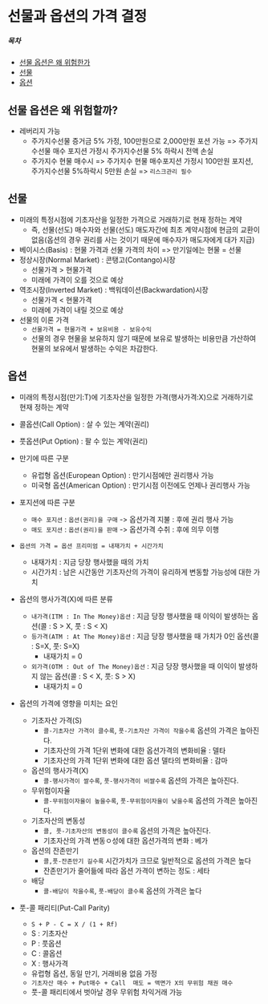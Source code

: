 # 선물과 옵션의 가격 결정

##### 목차
- [선물 옵션은 왜 위험한가](#선물-옵션은-왜-위험할까)  
- [선물](#선물)  
- [옵션](#옵션)  


## 선물 옵션은 왜 위험할까?
- 레버리지 가능 
    - 주가지수선물 증거금 5% 가정, 100만원으로 2,000만원 포션 가능 => 주가지수선물 매수 포지션 가정시 주가지수선물 5% 하락시 전액 손실
    - 주가지수 현물 매수시 => 주가지수 현물 매수포지션 가정시 100만원 포지션, 주가지수선물 5%하락시 5만원 손실 => `리스크관리 필수`

## 선물
- 미래의 특정시점에 기초자산을 일정한 가격으로 거래하기로 현재 정하는 계약
    - 즉, 선물(선도) 매수자와 선물(선도) 매도자간에 최초 계약시점에 현금의 교환이 없음(옵션의 경우 권리를 사는 것이기 때문에 매수자가 매도자에게 대가 지급)
- 베이시스(Basis) : 현물 가격과 선물 가격의 차이 => 만기일에는 현물 = 선물
- 정상시장(Normal Market) : 콘탱고(Contango)시장
    - 선물가격 > 현물가격
    - 미래에 가격이 오를 것으로 예상
- 역조시장(Inverted Market) : 백워데이션(Backwardation)시장
    - 선물가격 < 현물가격
    - 미래에 가격이 내릴 것으로 예상
- 선물의 이론 가격
    - `선물가격 = 현물가격 + 보유비용 - 보유수익`
    - 선물의 경우 현물을 보유하지 않기 때문에 보유로 발생하는 비용만큼 가산하여 현물의 보유에서 발생하는 수익은 차감한다.

## 옵션
- 미래의 특정시점(만기:T)에 기초자산을 일정한 가격(행사가격:X)으로 거래하기로 현재 정하는 계약
- 콜옵션(Call Option) : 살 수 있는 계약(권리)
- 풋옵션(Put Option) : 팔 수 있는 계약(권리)
- 만기에 따른 구분
    - 유럽형 옵션(European Option) : 만기시점에만 권리행사 가능
    - 미국형 옵션(American Option) : 만기시점 이전에도 언제나 권리행사 가능
- 포지션에 따른 구분
    - `매수 포지션` : `옵션(권리)을 구매` -> 옵션가격 지불 : 후에 권리 행사 가능
    - `매도 포지션` : `옵션(권리)을 판매` -> 옵션가격 수취 : 후에 의무 이행
- `옵션의 가격 = 옵션 프리미엄 = 내재가치 + 시간가치`
    - 내재가치 : 지금 당장 행사했을 때의 가치
    - 시간가치 : 남은 시간동안 기초자산의 가격이 유리하게 변동할 가능성에 대한 가치
- 옵션의 행사가격(X)에 따른 분류
    - `내가격(ITM : In The Money)옵션` : 지금 당장 행사했을 때 이익이 발생하는 옵션(콜 : S > X, 풋 : S < X)  
    - `등가격(ATM : At The Money)옵션` : 지금 당장 행사했을 때 가치가 0인 옵션(콜 : S=X, 풋: S=X)  
        - 내재가치 = 0
    - `외가격(OTM : Out of The Money)옵션` : 지금 당장 행사했을 때 이익이 발생하지 않는 옵션(콜 : S < X, 풋: S > X)  
        - 내재가치 = 0 
- 옵션의 가격에 영향을 미치는 요인
    - 기초자산 가격(S)
        - `콜-기초자산 가격이 클수록`, `풋-기초자산 가격이 작을수록` 옵션의 가격은 높아진다.
        - 기초자산의 가격 1단위 변화에 대한 옵션가격의 변화비율 : 델타
        - 기초자산의 가격 1단위 변화에 대한 옵션 델타의 변화비율 : 감마
    - 옵션의 행사가격(X)
        - `콜-행사가격이 쌀수록`, `풋-행사가격이 비쌀수록` 옵션의 가격은 높아진다.
    - 무위험이자율
        - `콜-무위험이자율이 높을수록`, `풋-무위험이자율이 낮을수록` 옵션의 가격은 높아진다.
    - 기초자산의 변동성
        - `콜, 풋-기초자산의 변동성이 클수록` 옵션의 가격은 높아진다.
        - 기초자산의 가격 변동ㅇ성에 대한 옵션가격의 변화 : 베가
    - 옵션의 잔존만기
        - `콜,풋-잔존만기 길수록` 시간가치가 크므로 일반적으로 옵션의 가격은 높다
        - 잔존만기가 줄어듦에 따라 옵션 가격이 변하는 정도 : 세타
    - 배당
        - `콜-배당이 작을수록`, `풋-배당이 클수록` 옵션의 가격은 높다
    
- 풋-콜 패리티(Put-Call Parity)
    - `S + P - C = X / (1 + Rf)`
    - S : 기초자산
    - P : 풋옵션
    - C : 콜옵션
    - X : 행사가격
    - 유럽형 옵션, 동일 만기, 거래비용 없음 가정
    - `기초자산 매수 + Put매수 + Call  매도 = 액면가 X의 무위험 채권 매수`
    - 풋-콜 패리티에서 벗아날 경우 무위험 차익거래 가능

